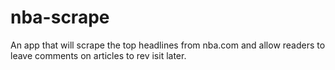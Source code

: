 # nba-scrape
An app that will scrape the top headlines from nba.com and allow readers to leave comments on articles to rev isit later.
